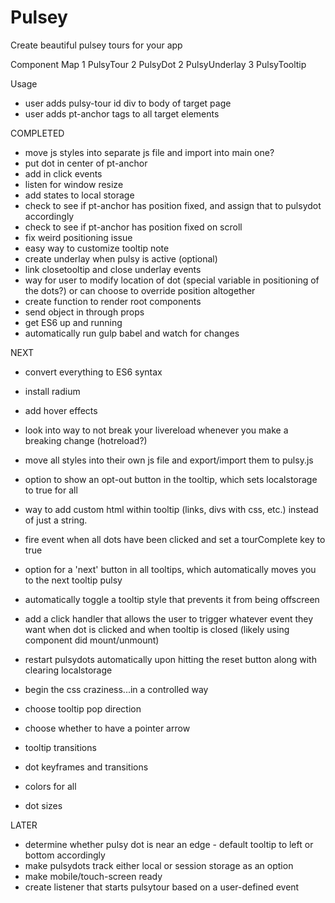 # Pulsey
Create beautiful pulsey tours for your app


Component Map
1 PulsyTour
2 PulsyDot      2 PulsyUnderlay
3 PulsyTooltip

Usage
- user adds pulsy-tour id div to body of target page
- user adds pt-anchor tags to all target elements


COMPLETED
- move js styles into separate js file and import into main one?
- put dot in center of pt-anchor
- add in click events
- listen for window resize
- add states to local storage
- check to see if pt-anchor has position fixed, and assign that to pulsydot accordingly
- check to see if pt-anchor has position fixed on scroll
- fix weird positioning issue
- easy way to customize tooltip note
- create underlay when pulsy is active (optional)
- link closetooltip and close underlay events
- way for user to modify location of dot (special variable in positioning of the dots?) or can choose to override position altogether
- create function to render root components
- send object in through props
- get ES6 up and running
- automatically run gulp babel and watch for changes

NEXT
- convert everything to ES6 syntax
- install radium
- add hover effects
- look into way to not break your livereload whenever you make a breaking change (hotreload?)
- move all styles into their own js file and export/import them to pulsy.js
- option to show an opt-out button in the tooltip, which sets localstorage to true for all
- way to add custom html within tooltip (links, divs with css, etc.) instead of just a string.
- fire event when all dots have been clicked and set a tourComplete key to true

- option for a 'next' button in all tooltips, which automatically moves you to the next tooltip pulsy
- automatically toggle a tooltip style that prevents it from being offscreen
- add a click handler that allows the user to trigger whatever event they want when dot is clicked and when tooltip is closed (likely using component did mount/unmount)
- restart pulsydots automatically upon hitting the reset button along with clearing localstorage
- begin the css craziness...in a controlled way
- choose tooltip pop direction
- choose whether to have a pointer arrow
- tooltip transitions
- dot keyframes and transitions
- colors for all
- dot sizes

LATER
- determine whether pulsy dot is near an edge - default tooltip to left or bottom accordingly
- make pulsydots track either local or session storage as an option
- make mobile/touch-screen ready
- create listener that starts pulsytour based on a user-defined event
